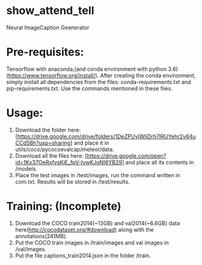 # show_attend_tell
Neural ImageCaption Geenerator

# Pre-requisites:
Tensorflow with anaconda,(and conda environment with python 3.6)(https://www.tensorflow.org/install/).
After creating the conda environment, simply install all dependencies from the files:
conda-requirements.txt and pip-requirements.txt.
Use the commands mentioned in these fiies.

# Usage:
1) Download the folder here: [https://drive.google.com/drive/folders/1DeZPUyIWliDrh7IRUYehr2v64uCCd5Bh?usp=sharing] and place it in utils/coco/pycocoevalcap/meteor/data.
2) Download all the files here: [https://drive.google.com/open?id=1Kx37OeRxfysKjE_fpV-lvwKJqNI6YB29] and place all its contents in /models.
3) Place the test images in /test/images, run the command written in com.txt. Results will be stored in /test/results.

# Training: (Incomplete)
1) Download the COCO train2014(~13GB) and val2014(~6.6GB) data here(http://cocodataset.org/#download) along with the annotations(241MB).
2) Put the COCO train images in /train/images and val images in /val/images.
3) Put the file captions_train2014.json in the folder /train.
